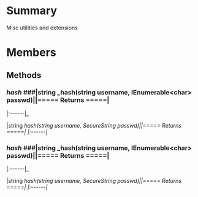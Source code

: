 # Summary #
Misc utilities and extensions

# Members #
## Methods ##
### _hash ###_|string _hash(string username, IEnumerable&lt;char&gt; passwd)||===== Returns =====|
|:------|_


|string _hash(string username, SecureString passwd)||===== Returns =====|
|:------|_


### _hash ###_|string _hash(string username, IEnumerable&lt;char&gt; passwd)||===== Returns =====|
|:------|_


|string _hash(string username, SecureString passwd)||===== Returns =====|
|:------|_

